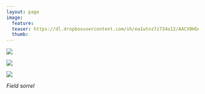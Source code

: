 ```yaml
---
layout: page
image:
  feature:
  teaser: https://dl.dropboxusercontent.com/sh/ea1wtnz7z734o12/AACV0HGnqdaBKIwNrnJMBRGSa/luontokuvat/syksy/DSC35746-245px.jpg
  thumb:
---
```


[![](https://dl.dropboxusercontent.com/sh/ea1wtnz7z734o12/AAAPAAzOTzGQXRGZiGYs4JVwa/luontokuvat/syksy/DSC35746-800px.jpg)](https://dl.dropboxusercontent.com/sh/ea1wtnz7z734o12/AAAiwJ1ShtCEipfqW-Th96k9a/luontokuvat/syksy/DSC35746.jpg)

[![](https://dl.dropboxusercontent.com/sh/ea1wtnz7z734o12/AABK-6C-5vD-T8Z28Yrr44X3a/luontokuvat/syksy/DSC35749-800px.jpg)](https://dl.dropboxusercontent.com/sh/ea1wtnz7z734o12/AADK1-I8VSScEJ185IbhMhrua/luontokuvat/syksy/DSC35749.jpg)

[![](https://dl.dropboxusercontent.com/sh/ea1wtnz7z734o12/AABgL3lxeGxT43jo9QVEV-iLa/luontokuvat/syksy/DSC35754-800px.jpg)](https://dl.dropboxusercontent.com/sh/ea1wtnz7z734o12/AABiYSQdC33jiN9lE9nNedUba/luontokuvat/syksy/DSC35754.jpg)

*Field sorrel*
